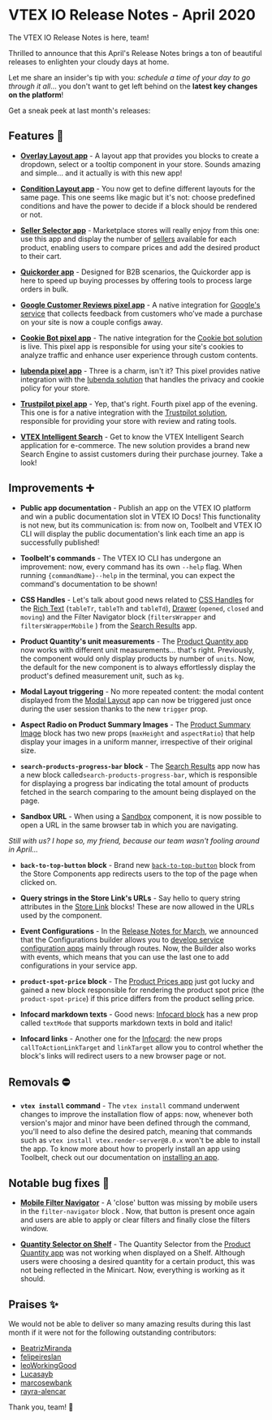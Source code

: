 # VTEX IO Release Notes - April 2020

The VTEX IO Release Notes is here, team!

Thrilled to announce that this April's Release Notes brings a ton of beautiful releases to enlighten your cloudy days at home.

Let me share an insider's tip with you: *schedule a time of your day to go through it all*... you don't want to get left behind on the **latest key changes on the platform**!

Get a sneak peek at last month's releases:

## Features :rocket:

- [**Overlay Layout app**]() - A layout app that provides you blocks to create a dropdown, select or a tooltip component in your store. Sounds amazing and simple... and it actually is with this new app!

- [**Condition Layout app**]() -  You now get to define different layouts for the same page. This one seems like magic but it's not: choose predefined conditions and have the power to decide if a block should be rendered or not.

- [**Seller Selector app**]() - Marketplace stores will really enjoy from this one: use this app and display the number of [sellers](https://help.vtex.com/tutorial/what-is-a-seller--5FkLvhZ3Few4CWWIuYOK2w) available for each product, enabling users to compare prices and add the desired product to their cart.

- [**Quickorder app**]() - Designed for B2B scenarios, the Quickorder app is here to speed up buying processes by offering tools to process large orders in bulk.

- [**Google Customer Reviews pixel app**]() - A native integration for [Google's service](https://support.google.com/merchants/answer/7124326?hl=en) that collects feedback from customers who’ve made a purchase on your site is now a couple configs away.

- [**Cookie Bot pixel app**]() - The native integration for the [Cookie bot solution](https://www.cookiebot.com/) is live. This pixel app is responsible for using your site's cookies to analyze traffic and enhance user experience through custom contents.

- [**Iubenda pixel app**]() - Three is a charm, isn't it? This pixel provides native integration with the [Iubenda solution](https://www.iubenda.com/en/?utm_source=adwords&utm_medium=ppc&utm_campaign=aw_brand_global_exact&utm_term=iubenda&utm_content=336331123145&gclid=EAIaIQobChMI-ufW1Yid6QIVEYGRCh1zHAmFEAAYASAAEgLP_fD_BwE) that handles the privacy and cookie policy for your store.

- [**Trustpilot pixel app**]() - Yep, that's right. Fourth pixel app of the evening. This one is for a native integration with the [Trustpilot solution](https://www.trustpilot.com/), responsible for providing your store with review and rating tools.

- [**VTEX Intelligent Search**](https://help.vtex.com/tracks/vtex-intelligent-search--19wrbB7nEQcmwzDPl1l4Cb) - Get to know the VTEX Intelligent Search application for e-commerce. The new solution provides a brand new Search Engine to assist  customers during their purchase journey. Take a look!

## Improvements :heavy_plus_sign:

- **Public app documentation** - Publish an app on the VTEX IO platform and win a public documentation slot in VTEX IO Docs! This functionality is not new, but its communication is: from now on, Toolbelt and VTEX IO CLI will display the public documentation's link each time an app is successfully published!

- **Toolbelt's commands** - The VTEX IO CLI has undergone an improvement: now, every command has its own `--help` flag. When running `{commandName}--help` in the terminal, you can expect the command's documentation to be shown! 

- **CSS Handles** - Let's talk about good news related to [CSS Handles](https://vtex.io/docs/recipes/style/using-css-handles-for-store-customization) for the [Rich Text](https://www.vtex.io/docs/components/all/vtex.rich-text@0.9.1/) (`tableTr`, `tableTh` and `tableTd`), [Drawer](https://www.vtex.io/docs/components/all/vtex.store-drawer@0.12.0/) (`opened`, `closed` and `moving`) and the Filter Navigator block (`filtersWrapper` and `filtersWrapperMobile` ) from the [Search Results](https://www.vtex.io/docs/components/all/vtex.search-result@3.57.0/) app.

- **Product Quantity's unit measurements** - The [Product Quantity app]() now works with different unit measurements... that's right. Previously, the component would only display products by number of `units`. Now, the default for the new component is to always effortlessly display the product's defined measurement unit, such as `kg`.

- **Modal Layout triggering** - No more repeated content: the modal content displayed from the [Modal Layout](https://github.com/vtex-apps/modal-layout) app can now be triggered just once during the user session thanks to the new `trigger` prop.

- **Aspect Radio on Product Summary Images** - The [Product Summary Image](https://vtex.io/docs/components/all/vtex.product-summary@2.53.3/product-summary-image/) block has two new props (`maxHeight` and `aspectRatio`) that help display your images in a uniform manner, irrespective of their original size. 
  
- **`search-products-progress-bar` block** - The [Search Results](https://vtex.io/docs/components/all/vtex.search-result@3.57.0/) app now has a new block called`search-products-progress-bar`, which is responsible for displaying a progress bar indicating the total amount of products fetched in the search comparing to the amount being displayed on the page.

- **Sandbox URL** - When using a [Sandbox](https://vtex.io/docs/components/all/vtex.sandbox@0.5.0/) component, it is now possible to open a URL in the same browser tab in which you are navigating.

*Still with us? I hope so, my friend, because our team wasn't fooling around in April...*

- **`back-to-top-button` block** - Brand new [`back-to-top-button`](https://vtex.io/docs/components/all/vtex.store-components@3.114.1/backtotopbutton/) block from the Store Components app redirects users to the top of the page when clicked on. 

- **Query strings in the Store Link's URLs** - Say hello to query string attributes in the [Store Link](https://vtex.io/docs/components/all/vtex.store-link@0.5.1/) blocks! These are now allowed in the URLs used by the component.

- **Event Configurations** - In the [Release Notes for March](), we announced that the Configurations builder allows you to [develop service configuration apps]() mainly through routes. Now, the Builder also works with events, which means that you can use the last one to add configurations in your service app.

- **`product-spot-price` block** - The [Product Prices app](https://vtex.io/docs/components/all/vtex.product-price@1.2.2/) just got lucky and gained a new block responsible for rendering the product spot price (the `product-spot-price`) if this price differs from the product selling price.

- **Infocard markdown texts** - Good news: [Infocard block](https://vtex.io/docs/components/all/vtex.store-components@3.114.1/infocard/) has a new prop called `textMode` that supports markdown texts in bold and italic!

- **Infocard links** - Another one for the [Infocard](https://vtex.io/docs/components/all/vtex.store-components@3.114.1/infocard/): the new props `callToActionLinkTarget` and `linkTarget` allow you to control whether the block's links will redirect users to a new browser page or not.

## Removals :no_entry:

- **`vtex install` command** - The `vtex install` command underwent changes to improve the installation flow of apps: now, whenever both version's major and minor have been defined through the command, you'll need to also define the desired patch, meaning that commands such as `vtex install vtex.render-server@8.0.x` won't be able to install the app. To know more about how to properly install an app using Toolbelt, check out our documentation on [installing an app](https://vtex.io/docs/recipes/development/installing-an-app/).

## Notable bug fixes :bug:

- [**Mobile Filter Navigator**](https://github.com/vtex-apps/search-result/pull/334) - A 'close' button was missing by mobile users in the `filter-navigator` block . Now, that button is present once again and users are able to apply or clear filters and finally close the filters window.

- [**Quantity Selector on Shelf**](https://github.com/vtex-apps/product-quantity/pull/13) - The Quantity Selector from the [Product Quantity app](https://vtex.io/docs/components/all/vtex.product-quantity@1.4.1/) was not working when displayed on a Shelf. Although users were choosing a desired quantity for a certain product, this was not being reflected in the Minicart. Now, everything is working as it should.

## Praises :sparkles:

We would not be able to deliver so many amazing results during this last month if it were not for the following outstanding contributors:

- [BeatrizMiranda](https://github.com/BeatrizMiranda)
- [felipeireslan](https://github.com/felipeireslan)
- [leoWorkingGood](https://github.com/leoWorkingGood)
- [Lucasayb](https://github.com/lucasayb)
- [marcosewbank](https://github.com/marcosewbank)
- [rayra-alencar](https://github.com/rayra-alencar)

Thank you, team! :muscle:

